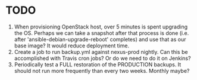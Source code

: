 # TODO

1. When provisioning OpenStack host, over 5 minutes is spent upgrading the OS. Perhaps we can take a snapshot after
that process is done (i.e. after 'ansible-debian-upgrade-reboot' completes) and use that as our base image? It would
reduce deployment time.
1. Create a job to run backup.yml against nexus-prod nightly. Can this be accomplished with Travis cron jobs? Or do
we need to do it on Jenkins?
1. Periodically test a FULL restoration of the PRODUCTION backups. It should not run more frequently than every two
weeks. Monthly maybe?
